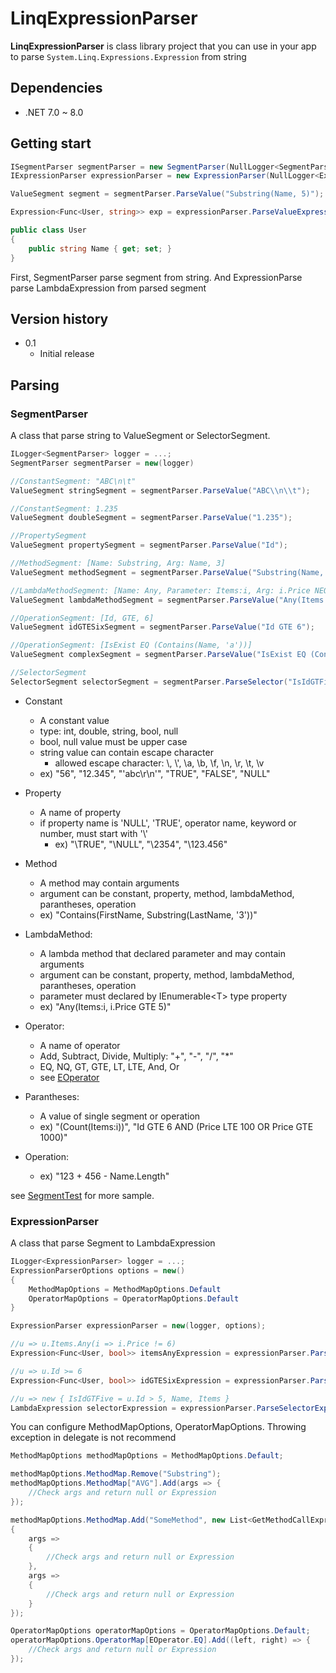 # LinqExpressionParser

**LinqExpressionParser** is class library project that you can use in your app to parse `System.Linq.Expressions.Expression` from string

## Dependencies

- .NET 7.0 ~ 8.0

## Getting start

```csharp
ISegmentParser segmentParser = new SegmentParser(NullLogger<SegmentParser>.Instance);
IExpressionParser expressionParser = new ExpressionParser(NullLogger<ExpressionParser>.Instance, Options.Create<ExpressionParser>(...));

ValueSegment segment = segmentParser.ParseValue("Substring(Name, 5)");

Expression<Func<User, string>> exp = expressionParser.ParseValueExpression<User, string>(segment);

public class User
{
    public string Name { get; set; }
}
```

First, SegmentParser parse segment from string.
And ExpressionParse parse LambdaExpression from parsed segment

## Version history

- 0.1
  - Initial release

## Parsing

### SegmentParser

A class that parse string to ValueSegment or SelectorSegment.

```csharp
ILogger<SegmentParser> logger = ...;
SegmentParser segmentParser = new(logger)

//ConstantSegment: "ABC\n\t"
ValueSegment stringSegment = segmentParser.ParseValue("ABC\\n\\t");

//ConstantSegment: 1.235
ValueSegment doubleSegment = segmentParser.ParseValue("1.235");

//PropertySegment
ValueSegment propertySegment = segmentParser.ParseValue("Id");

//MethodSegment: [Name: Substring, Arg: Name, 3]
ValueSegment methodSegment = segmentParser.ParseValue("Substring(Name, 3)");

//LambdaMethodSegment: [Name: Any, Parameter: Items:i, Arg: i.Price NEQ 6]
ValueSegment lambdaMethodSegment = segmentParser.ParseValue("Any(Items:i, i.Price NEQ 6)");

//OperationSegment: [Id, GTE, 6]
ValueSegment idGTESixSegment = segmentParser.ParseValue("Id GTE 6");

//OperationSegment: [IsExist EQ (Contains(Name, 'a'))]
ValueSegment complexSegment = segmentParser.ParseValue("IsExist EQ (Contains(Name, 'a'))");

//SelectorSegment
SelectorSegment selectorSegment = segmentParser.ParseSelector("IsIdGTFive = Id GT 5, Name, Items");
```

- Constant
  - A constant value
  - type: int, double, string, bool, null
  - bool, null value must be upper case
  - string value can contain escape character
    - allowed escape character: \\, \\', \a, \b, \f, \n, \r, \t, \v
  - ex) "56", "12.345", "'abc\r\n'", "TRUE", "FALSE", "NULL"

- Property
  - A name of property
  - if property name is 'NULL', 'TRUE', operator name, keyword or number, must start with '\\'
    - ex) "\\TRUE", "\\NULL", "\\2354", "\\123.456"

- Method
  - A method may contain arguments
  - argument can be constant, property, method, lambdaMethod, parantheses, operation
  - ex) "Contains(FirstName, Substring(LastName, '3'))"

- LambdaMethod:
  - A lambda method that declared parameter and may contain arguments
  - argument can be constant, property, method, lambdaMethod, parantheses, operation
  - parameter must declared by IEnumerable\<T> type property
  - ex) "Any(Items:i, i.Price GTE 5)"

- Operator:
  - A name of operator
  - Add, Subtract, Divide, Multiply: "+", "-", "/", "*"
  - EQ, NQ, GT, GTE, LT, LTE, And, Or
  - see [EOperator](Segments/Enums/EOperator.cs)

- Parantheses:
  - A value of single segment or operation
  - ex) "(Count(Items:i))", "Id GTE 6 AND (Price LTE 100 OR Price GTE 1000)"

- Operation:
  - ex) "123 + 456 - Name.Length"

see [SegmentTest](../LinqExpressionParser.Tests/Segment/SegmentParserTests.cs) for more sample.

### ExpressionParser

A class that parse Segment to LambdaExpression

```csharp
ILogger<ExpressionParser> logger = ...;
ExpressionParserOptions options = new()
{
    MethodMapOptions = MethodMapOptions.Default
    OperatorMapOptions = OperatorMapOptions.Default
}

ExpressionParser expressionParser = new(logger, options);

//u => u.Items.Any(i => i.Price != 6)
Expression<Func<User, bool>> itemsAnyExpression = expressionParser.ParseValueExpression<User, bool>(lambdaMethodSegment);

//u => u.Id >= 6
Expression<Func<User, bool>> idGTESixExpression = expressionParser.ParseValueExpression<User, bool>(idGTESixSegment);

//u => new { IsIdGTFive = u.Id > 5, Name, Items }
LambdaExpression selectorExpression = expressionParser.ParseSelectorExpression<User>(selectorSegment);
```

You can configure MethodMapOptions, OperatorMapOptions.
Throwing exception in delegate is not recommend

```csharp
MethodMapOptions methodMapOptions = MethodMapOptions.Default;

methodMapOptions.MethodMap.Remove("Substring");
methodMapOptions.MethodMap["AVG"].Add(args => {
    //Check args and return null or Expression
});

methodMapOptions.MethodMap.Add("SomeMethod", new List<GetMethodCallExpressionDelegate>()
{
    args => 
    {
        //Check args and return null or Expression
    },
    args =>
    {
        //Check args and return null or Expression
    }
});
```

```csharp
OperatorMapOptions operatorMapOptions = OperatorMapOptions.Default;
operatorMapOptions.OperatorMap[EOperator.EQ].Add((left, right) => {
    //Check args and return null or Expression
});
```
